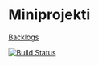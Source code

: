 # Miniprojekti

[Backlogs](https://docs.google.com/spreadsheets/d/1D1dt2bDxaLM3D2k1EXkFmEDotfrrkI1nzLoWb2j8UEE/pubhtml)

[![Build Status](https://travis-ci.org/Varattu/Miniprojekti.svg?branch=master)](https://travis-ci.org/Varattu/Miniprojekti)
